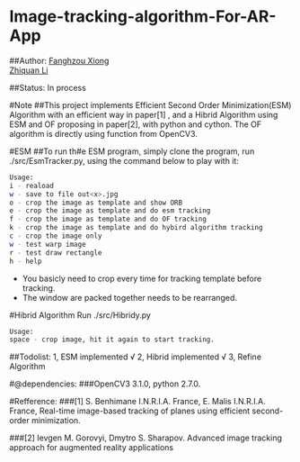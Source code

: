 # Image-tracking-algorithm-For-AR-App

##Author: [Fanghzou Xiong](https://github.com/matthewxfz)  
          [Zhiquan Li](http://github.com/lzq100123)  

##Status: In process  


#Note
##This project implements Efficient Second Order Minimization(ESM) Algorithm with an efficient way in paper[1] , and a Hibrid Algorithm using ESM and OF proposing in paper[2], with python and cython. The OF algorithm is directly using function from OpenCV3.  

#ESM
##To run th#e ESM program, simply clone the program, run ./src/EsmTracker.py, using the command below to play with it:
```bash
Usage:  
i - reaload  
w - save to file out<x>.jpg  
o - crop the image as template and show ORB  
e - crop the image as template and do esm tracking  
f - crop the image as template and do OF tracking   
k - crop the image as template and do hybird algorithm tracking  
c - crop the image only  
w - test warp image  
r - test draw rectangle   
h - help  
```
  
* You basicly need to crop every time for tracking template before tracking.
* The window are packed together needs to be rearranged.

#Hibrid Algorithm
Run ./src/Hibridy.py
```bash
Usage:
space - crop image, hit it again to start tracking.
```

##Todolist:
1, ESM implemented √
2, Hibrid implemented √
3, Refine Algorithm


#@dependencies: 
###OpenCV3 3.1.0, python 2.7.0.


#Refference:
###[1] S. Benhimane I.N.R.I.A. France, E. Malis I.N.R.I.A. France, Real-time image-based tracking of planes using efficient second-order minimization.

###[2] Ievgen M. Gorovyi, Dmytro S. Sharapov. Advanced image tracking approach for augmented reality applications

